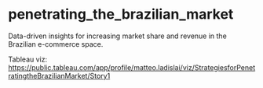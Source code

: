 # penetrating_the_brazilian_market
Data-driven insights for increasing market share and revenue in the Brazilian e-commerce space.

Tableau viz: https://public.tableau.com/app/profile/matteo.ladislai/viz/StrategiesforPenetratingtheBrazilianMarket/Story1
